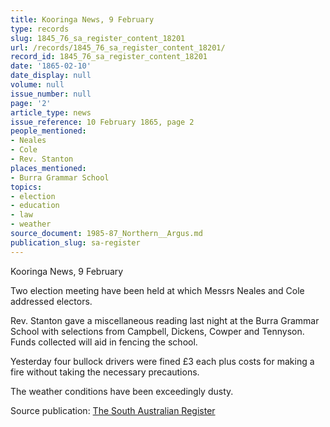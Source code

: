 ```yaml
---
title: Kooringa News, 9 February
type: records
slug: 1845_76_sa_register_content_18201
url: /records/1845_76_sa_register_content_18201/
record_id: 1845_76_sa_register_content_18201
date: '1865-02-10'
date_display: null
volume: null
issue_number: null
page: '2'
article_type: news
issue_reference: 10 February 1865, page 2
people_mentioned:
- Neales
- Cole
- Rev. Stanton
places_mentioned:
- Burra Grammar School
topics:
- election
- education
- law
- weather
source_document: 1985-87_Northern__Argus.md
publication_slug: sa-register
---
```


Kooringa News, 9 February

Two election meeting have been held at which Messrs Neales and Cole addressed electors.

Rev. Stanton gave a miscellaneous reading last night at the Burra Grammar School with selections from Campbell, Dickens, Cowper and Tennyson.  Funds collected will aid in fencing the school.

Yesterday four bullock drivers were fined £3 each plus costs for making a fire without taking the necessary precautions.

The weather conditions have been exceedingly dusty.

Source publication: [The South Australian Register](/publications/sa-register/)
